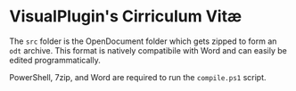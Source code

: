 # VisualPlugin's Cirriculum Vitæ

The `src` folder is the OpenDocument folder which gets zipped to form an `odt` archive. This format is natively compatibile with Word and can easily be edited programmatically.

PowerShell, 7zip, and Word are required to run the `compile.ps1` script.
